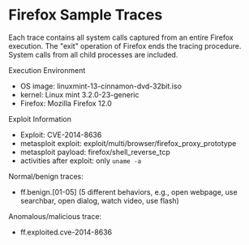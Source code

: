 # Firefox Sample Traces

Each trace contains all system calls captured from an entire Firefox execution. The "exit" operation of Firefox ends the tracing procedure. System calls from all child processes are included.

Execution Environment
* OS image: linuxmint-13-cinnamon-dvd-32bit.iso
* kernel: Linux mint 3.2.0-23-generic
* Firefox: Mozilla Firefox 12.0

Exploit Information
* Exploit: CVE-2014-8636
* metasploit exploit: exploit/multi/browser/firefox_proxy_prototype
* metasploit payload: firefox/shell_reverse_tcp
* activities after exploit: only `uname -a`

Normal/benign traces:
* ff.benign.\[01-05\] (5 different behaviors, e.g., open webpage, use searchbar, open dialog, watch video, use flash)

Anomalous/malicious trace:
* ff.exploited.cve-2014-8636

